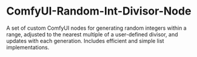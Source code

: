 # ComfyUI-Random-Int-Divisor-Node
A set of custom ComfyUI nodes for generating random integers within a range, adjusted to the nearest multiple of a user-defined divisor, and updates with each generation. Includes efficient and simple list implementations.
